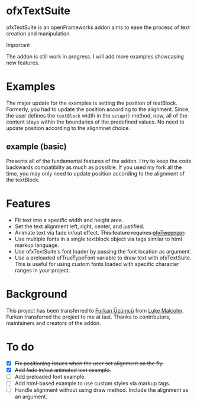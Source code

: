 # ofxTextSuite

ofxTextSuite is an openFrameworks addon aims to ease the process of text creation and manipulation. 

> [!IMPORTANT]  
> The addon is still work in progress. I will add more examples showcasing new features. 

# Examples
The major update for the examples is setting the position of textBlock. Formerly, you had to update the position according to the alignment. Since, the user defines the `textBlock` width in the `setup()` method, now, all of the content stays within the boundaries of the predefined values. No need to update position according to the alignmnet choice. 

## example (basic)
Presents all of the fundamental features of the addon. I try to keep the code backwards compatiblity as much as possible. If you used my fork all the time, you may only need to update position according to the alignment of the textBlock. 

# Features
- Fit text into a specific width and height area.
- Set the text alignment left, right, center, and justified.
- Animate text via fade in/out effect. ~~This feature requires [ofxTweenzor](https://github.com/NickHardeman/ofxTweenzor).~~ 
- Use multiple fonts in a single textblock object via tags similar to html markup language.
- Use ofxTextSuite's font loader by passing the font location as argument.
- Use a preloaded ofTrueTypeFont variable to draw text with ofxTextSuite. This is useful for using custom fonts loaded with specific character ranges in your project.

# Background
This project has been transferred to [Furkan Üzümcü](https://github.com/Furkanzmc) from [Luke Malcolm](https://github.com/lukemalcolm). Furkan transferred the project to me at last. Thanks to contributors, maintainers and creators of the addon.

# To do
- [x] ~~Fix positioning issues when the user set alignment on the fly.~~
- [x] ~~Add fade in/out animated text example.~~
- [ ] Add preloaded font example.
- [ ] Add html-based example to use custom styles via markup tags.
- [ ] Handle alignment without using draw method. Include the alignment as an argument.
